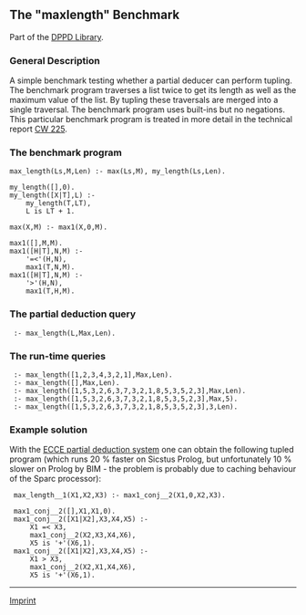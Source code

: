 The "maxlength" Benchmark
-------------------------

Part of the [DPPD Library](https://github.com/leuschel/DPPD).

### General Description

A simple benchmark testing whether a partial deducer can perform
tupling. The benchmark program traverses a list twice to get its length
as well as the maximum value of the list. By tupling these traversals
are merged into a single traversal. The benchmark program uses built-ins
but no negations. This particular benchmark program is treated in more
detail in the technical report [CW
225](http://www.cs.kuleuven.ac.be/cwis/research/dtai/publications/abstracts.96.html#CW225.abstract).

### The benchmark program

    max_length(Ls,M,Len) :- max(Ls,M), my_length(Ls,Len).

    my_length([],0).
    my_length([X|T],L) :-
        my_length(T,LT),
        L is LT + 1.

    max(X,M) :- max1(X,0,M).

    max1([],M,M).
    max1([H|T],N,M) :-
        '=<'(H,N),
        max1(T,N,M).
    max1([H|T],N,M) :-
        '>'(H,N),
        max1(T,H,M).

### The partial deduction query

     :- max_length(L,Max,Len).

### The run-time queries

     :- max_length([1,2,3,4,3,2,1],Max,Len).
     :- max_length([],Max,Len).
     :- max_length([1,5,3,2,6,3,7,3,2,1,8,5,3,5,2,3],Max,Len).
     :- max_length([1,5,3,2,6,3,7,3,2,1,8,5,3,5,2,3],Max,5).
     :- max_length([1,5,3,2,6,3,7,3,2,1,8,5,3,5,2,3],3,Len).

### Example solution

With the [ECCE partial deduction system](/~mal/systems/ecce.html) one
can obtain the following tupled program (which runs 20 % faster on
Sicstus Prolog, but unfortunately 10 % slower on Prolog by BIM - the
problem is probably due to caching behaviour of the Sparc processor):

     max_length__1(X1,X2,X3) :- max1_conj__2(X1,0,X2,X3).

     max1_conj__2([],X1,X1,0).
     max1_conj__2([X1|X2],X3,X4,X5) :- 
         X1 =< X3, 
         max1_conj__2(X2,X3,X4,X6), 
         X5 is '+'(X6,1).
     max1_conj__2([X1|X2],X3,X4,X5) :- 
         X1 > X3, 
         max1_conj__2(X2,X1,X4,X6), 
         X5 is '+'(X6,1).

------------------------------------------------------------------------

[Imprint](http://www.stups.uni-duesseldorf.de/w/Imprint)
